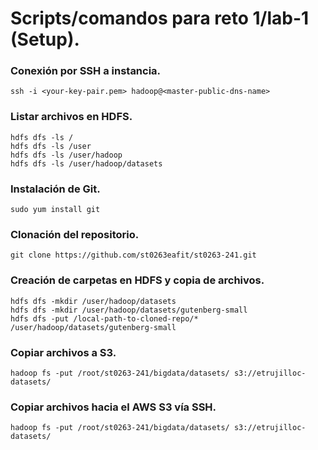 # Scripts/comandos para reto 1/lab-1 (Setup).

### Conexión por SSH a instancia.

```
ssh -i <your-key-pair.pem> hadoop@<master-public-dns-name>
```

### Listar archivos en HDFS.

```
hdfs dfs -ls /
hdfs dfs -ls /user
hdfs dfs -ls /user/hadoop
hdfs dfs -ls /user/hadoop/datasets
```

### Instalación de Git.

```
sudo yum install git
```

### Clonación del repositorio.

```
git clone https://github.com/st0263eafit/st0263-241.git
```

### Creación de carpetas en HDFS y copia de archivos.

```
hdfs dfs -mkdir /user/hadoop/datasets
hdfs dfs -mkdir /user/hadoop/datasets/gutenberg-small
hdfs dfs -put /local-path-to-cloned-repo/* /user/hadoop/datasets/gutenberg-small
```

### Copiar archivos a S3.

```
hadoop fs -put /root/st0263-241/bigdata/datasets/ s3://etrujilloc-datasets/
```

### Copiar archivos hacia el AWS S3 vía SSH.

```
hadoop fs -put /root/st0263-241/bigdata/datasets/ s3://etrujilloc-datasets/
```


